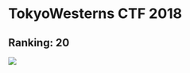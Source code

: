 # TokyoWesterns CTF 2018
## Ranking: 20
![](https://github.com/ssspeedgit00/CTF/blob/master/2018/TokyoWesterns/scoreboard.png)